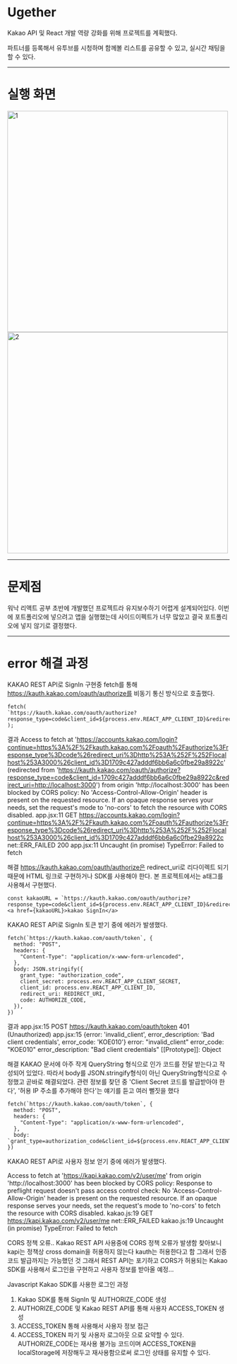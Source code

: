 # Ugether

Kakao API 및 React 개발 역량 강화를 위해 프로젝트를 계획했다.

파트너를 등록해서 유투브를 시청하며 함께볼 리스트를 공유할 수 있고, 실시간 채팅을 할 수 있다.

---

# 실행 화면

<img width="500" alt="1" src="https://user-images.githubusercontent.com/80657819/170807003-a5676c54-68bc-4e73-83a6-76469d7c7c21.PNG">

<img width="500" alt="2" src="https://user-images.githubusercontent.com/80657819/170807007-ef69486f-4445-403d-bc91-d1c4454fc9b2.PNG">

---

# 문제점

워낙 리액트 공부 초반에 개발했던 프로젝트라 유지보수하기 어렵게 설계되어있다.
이번에 포트폴리오에 넣으려고 앱을 실행했는데 사이드이펙트가 너무 많았고 결국 포트폴리오에 넣지 않기로 결정했다.

---

# error 해결 과정

KAKAO REST API로 SignIn 구현중 fetch를 통해 https://kauth.kakao.com/oauth/authorize를 비동기 통신 방식으로 호출했다.

    fetch(
    `https://kauth.kakao.com/oauth/authorize?response_type=code&client_id=${process.env.REACT_APP_CLIENT_ID}&redirect_uri=http://localhost:3000`
    );

결과
Access to fetch at 'https://accounts.kakao.com/login?continue=https%3A%2F%2Fkauth.kakao.com%2Foauth%2Fauthorize%3Fresponse_type%3Dcode%26redirect_uri%3Dhttp%253A%252F%252Flocalhost%253A3000%26client_id%3D1709c427adddf6bb6a6c0fbe29a8922c' (redirected from 'https://kauth.kakao.com/oauth/authorize?response_type=code&client_id=1709c427adddf6bb6a6c0fbe29a8922c&redirect_uri=http://localhost:3000') from origin 'http://localhost:3000' has been blocked by CORS policy: No 'Access-Control-Allow-Origin' header is present on the requested resource. If an opaque response serves your needs, set the request's mode to 'no-cors' to fetch the resource with CORS disabled.
app.jsx:11 GET https://accounts.kakao.com/login?continue=https%3A%2F%2Fkauth.kakao.com%2Foauth%2Fauthorize%3Fresponse_type%3Dcode%26redirect_uri%3Dhttp%253A%252F%252Flocalhost%253A3000%26client_id%3D1709c427adddf6bb6a6c0fbe29a8922c net::ERR_FAILED 200
app.jsx:11 Uncaught (in promise) TypeError: Failed to fetch

해결
https://kauth.kakao.com/oauth/authorize은 redirect_uri로 리다이렉트 되기 때문에 HTML 링크로 구현하거나 SDK를 사용해야 한다.
본 프로젝트에서는 a태그를 사용해서 구현했다.

    const kakaoURL = `https://kauth.kakao.com/oauth/authorize?response_type=code&client_id=${process.env.REACT_APP_CLIENT_ID}&redirect_uri=http://localhost:3000`;
    <a href={kakaoURL}>kakao SignIn</a>

KAKAO REST API로 SignIn 토큰 받기 중에 에러가 발생했다.

    fetch(`https://kauth.kakao.com/oauth/token`, {
      method: "POST",
      headers: {
        "Content-Type": "application/x-www-form-urlencoded",
      },
      body: JSON.stringify({
        grant_type: "authorization_code",
        client_secret: process.env.REACT_APP_CLIENT_SECRET,
        client_id: process.env.REACT_APP_CLIENT_ID,
        redirect_uri: REDIRECT_URI,
        code: AUTHORIZE_CODE,
      }),
    })

결과
app.jsx:15
POST https://kauth.kakao.com/oauth/token 401 (Unauthorized)
app.jsx:15
{error: 'invalid_client', error_description: 'Bad client credentials', error_code: 'KOE010'}
error: "invalid_client"
error_code: "KOE010"
error_description: "Bad client credentials"
[[Prototype]]: Object

해결
KAKAO 문서에 아주 작게 QueryString 형식으로 인가 코드를 전달 받는다고 작성되어 있었다.
따라서 body를 JSON.stringify형식이 아닌 QueryString형식으로 수정했고 곧바로 해결되었다.
관련 정보를 찾던 중 'Client Secret 코드를 발급받아야 한다', '허용 IP 주소를 추가해야 한다'는 얘기를 듣고 여러 뻘짓을 했다

    fetch(`https://kauth.kakao.com/oauth/token`, {
      method: "POST",
      headers: {
        "Content-Type": "application/x-www-form-urlencoded",
      },
      body: `grant_type=authorization_code&client_id=${process.env.REACT_APP_CLIENT_ID}&redirect_uri=${REDIRECT_URI}&code=${AUTHORIZE_CODE}`,
    })

KAKAO REST API로 사용자 정보 얻기 중에 에러가 발생했다.

Access to fetch at 'https://kapi.kakao.com/v2/user/me' from origin 'http://localhost:3000' has been blocked by CORS policy: Response to preflight request doesn't pass access control check: No 'Access-Control-Allow-Origin' header is present on the requested resource. If an opaque response serves your needs, set the request's mode to 'no-cors' to fetch the resource with CORS disabled.
kakao.js:19 GET https://kapi.kakao.com/v2/user/me net::ERR_FAILED
kakao.js:19 Uncaught (in promise) TypeError: Failed to fetch

CORS 정책 오류.. Kakao REST API 사용중에 CORS 정책 오류가 발생함
찾아보니 kapi는 정책상 cross domain을 허용하지 않는다 kauth는 허용한다고 함 그래서 인증 코드 발급까지는 가능했던 것
그래서 REST API는 포기하고 CORS가 허용되는 Kakao SDK를 사용해서 로그인을 구현하고 사용자 정보를 받아올 예정...

Javascript Kakao SDK를 사용한 로그인 과정

1. Kakao SDK를 통해 SignIn 및 AUTHORIZE_CODE 생성
2. AUTHORIZE_CODE 및 Kakao REST API를 통해 사용자 ACCESS_TOKEN 생성
3. ACCESS_TOKEN 통해 사용해서 사용자 정보 접근
4. ACCESS_TOKEN 파기 및 사용자 로그아웃
   으로 요약할 수 있다.
   AUTHORIZE_CODE는 재사용 불가능 코드이며
   ACCESS_TOKEN을 localStorage에 저장해두고 재사용함으로써 로그인 상태를 유지할 수 있다.
